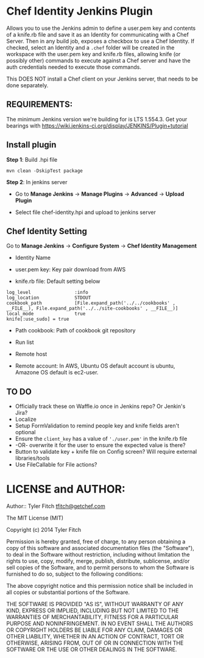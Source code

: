# Chef Identity Jenkins Plugin

Allows you to use the Jenkins admin to define a user.pem key and contents of a knife.rb file and save it as an Identity for communicating with a Chef Server.  Then in any build job, exposes a checkbox to use a Chef Identity.  If checked, select an Identity and a `.chef` folder will be created in the workspace with the user.pem key and knife.rb files, allowing knife (or possibly other) commands to execute against a Chef server and have the auth credentials needed to execute those commands.

This DOES NOT install a Chef client on your Jenkins server, that needs to be done separately.

## REQUIREMENTS:
The minimum Jenkins version we're building for is LTS 1.554.3.
Get your bearings with <https://wiki.jenkins-ci.org/display/JENKINS/Plugin+tutorial>

## Install plugin

**Step 1**: Build .hpi file

```
mvn clean -DskipTest package
```

**Step 2**: In jenkins server

- Go to **Manage Jenkins** -> **Manage Plugins** -> **Advanced** -> **Upload Plugin**

- Select file chef-identity.hpi and upload to jenkins server

## Chef Identity Setting

Go to **Manage Jenkins** -> **Configure System** -> **Chef Identity Management**

- Identity Name

- user.pem key: Key pair download from AWS

- knife.rb file: Default setting below

```
log_level                :info
log_location             STDOUT
cookbook_path            [File.expand_path('../../cookbooks' , __FILE__), File.expand_path('../../site-cookbooks' , __FILE__)]
local_mode               true
knife[:use_sudo] = true
```

- Path cookbook: Path of cookbook git repository

- Run list

- Remote host

- Remote account: In AWS, Ubuntu OS default account is ubuntu, Amazone OS default is ec2-user.

## TO DO
* Officially track these on Waffle.io once in Jenkins repo? Or Jenkin's Jira?
* Localize
* Setup FormValidation to remind people key and knife fields aren't optional
* Ensure the `client_key` has a value of `'./user.pem'` in the knife.rb file
* -OR- overwrite it for the user to ensure the expected value is there?
* Button to validate key + knife file on Config screen?  Will require external libraries/tools
* Use FileCallable for File actions?

# LICENSE and AUTHOR:

Author:: Tyler Fitch <tfitch@getchef.com>

The MIT License (MIT)

Copyright (c) 2014 Tyler Fitch

Permission is hereby granted, free of charge, to any person obtaining a copy
of this software and associated documentation files (the "Software"), to deal
in the Software without restriction, including without limitation the rights
to use, copy, modify, merge, publish, distribute, sublicense, and/or sell
copies of the Software, and to permit persons to whom the Software is
furnished to do so, subject to the following conditions:

The above copyright notice and this permission notice shall be included in all
copies or substantial portions of the Software.

THE SOFTWARE IS PROVIDED "AS IS", WITHOUT WARRANTY OF ANY KIND, EXPRESS OR
IMPLIED, INCLUDING BUT NOT LIMITED TO THE WARRANTIES OF MERCHANTABILITY,
FITNESS FOR A PARTICULAR PURPOSE AND NONINFRINGEMENT. IN NO EVENT SHALL THE
AUTHORS OR COPYRIGHT HOLDERS BE LIABLE FOR ANY CLAIM, DAMAGES OR OTHER
LIABILITY, WHETHER IN AN ACTION OF CONTRACT, TORT OR OTHERWISE, ARISING FROM,
OUT OF OR IN CONNECTION WITH THE SOFTWARE OR THE USE OR OTHER DEALINGS IN THE
SOFTWARE.